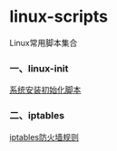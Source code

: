 # linux-scripts
Linux常用脚本集合

### 一、linux-init
[系统安装初始化脚本](./linux-init)

### 二、iptables
[iptables防火墙规则](./iptables)

